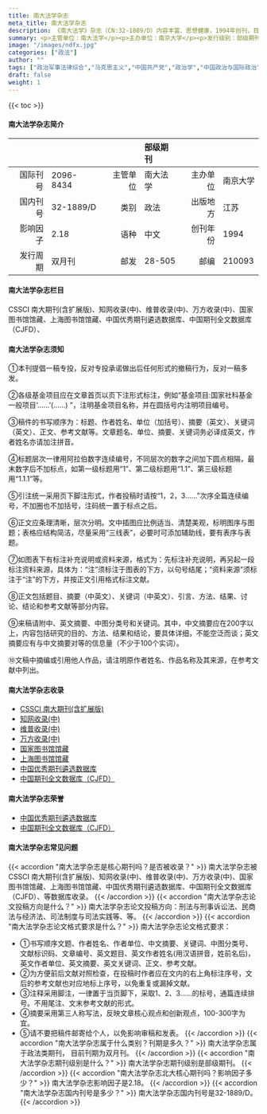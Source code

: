 ```yaml
---
title: 南大法学杂志
meta_title: 南大法学杂志
description: 《南大法学》杂志（CN:32-1889/D）内容丰富、思想健康，1994年创刊，目前以双月刊形式发行，刊物对外积极扩大宣传，致力于提高杂志质量与影响。杂志是一份具有深厚学术背景和广泛影响力的中文法学学术期刊，由南京大学主办并主管。该杂志是国内最早的法律评论书刊之一，目前以双月刊的形式发行。 《南大法学杂志》以法解释学和法制史为办刊特色，致力于传播和阐发法学领域的最新研究成果。它推出了一大批优秀的法学论文，这些论文在传播知识、传承文明以及服务社会经济发展方面发挥了重要作用。该杂志已成为提炼中国问题、展示中国成果以及打造中国学派的重要法学学术平台，并力争早日建设成为国内一流的法学期刊。 该杂志的栏目设置丰富多样，包括宪法与行政法、刑法与刑事诉讼法、民商法与经济法、司法制度与司法实践等，涵盖了法学的各个领域。它积极发表政法领域的高质量原创研究成果、综述及快报，为读者提供了丰富的学术资源和深入的法学分析。综上所述，《南大法学杂志》是一份具有深厚学术底蕴和广泛影响力的法学学术期刊，为推动中国法学研究的发展做出了重要贡献。
summary: <p>主管单位：南大法学</p><p>主办单位：南京大学</p><p>发行级别：部级期刊</p><p>发行周期：双月刊</p>
image: "/images/ndfx.jpg"
categories: ["政法"]
author: ""
tags: ["政治军事法律综合","马克思主义","中国共产党","政治学","中国政治与国际政治","思想政治教育","行政学及国家行政管理","政党及群众组织","军事","公安","法理、法史","宪法","行政法及地方法制","民商法","刑法","经济法","诉讼法与司法制度","国际法","G157",]
draft: false
weight: 1
---
```


{{< toc >}}

#### 南大法学杂志简介
|               |                               |               | 部级期刊        |               |                           |
| ------------: | :---------------------------- | ------------: | :---------------------------- | ------------: | :------------------------ |
| 国际刊号      | 2096-8434   | 主管单位      | 南大法学     | 主办单位      | 南京大学     |
| 国内刊号      | 32-1889/D        | 类别          | 政法       | 出版地方      | 江苏           |
| 影响因子      | 2.18        | 语种          | 中文             | 创刊年份      | 1994    |
| 发行周期      | 双月刊    | 邮发          | 28-505              | 邮编          | 210093      |

#### 南大法学杂志栏目
<span>CSSCI 南大期刊(含扩展版)</span>、<span>知网收录(中)</span>、<span>维普收录(中)</span>、<span>万方收录(中)</span>、<span>国家图书馆馆藏</span>、<span>上海图书馆馆藏</span>、<span>中国优秀期刊遴选数据库</span>、<span>中国期刊全文数据库（CJFD）</span>、

#### 南大法学杂志须知
<p><p>
	①本刊提倡一稿专投，反对专投承诺做出后任何形式的撤稿行为，反对一稿多发。
</p><p>
	②各级基金项目应在文章首页以页下注形式标注，例如“基金项目:国家社科基金一般项目‘……’(……) ”，注明基金项目名称，并在圆括号内注明项目编号。
</p><p>
	③稿件的书写顺序为：标题、作者姓名、单位（加括号）、摘要（英文）、关键词（英文）、正文、参考文献等。文章题名、单位、摘要、关键词务必译成英文，作者姓名亦请加注拼音。
</p><p>
	④标题层次一律用阿拉伯数字连续编号，不同层次的数字之间加下圆点相隔，最末数字后不加标点，如第一级标题用“1”、第二级标题用“1.1”、第三级标题用“1.1.1”等。
</p><p>
	⑤引注统一采用页下脚注形式，作者投稿时请按“1，2，3……”次序全篇连续编号，不加圈也不加括号，注码统一置于标点之后。
</p><p>
	⑥正文应条理清晰，层次分明。文中插图应比例适当、清楚美观，标明图序与图题；表格应结构简洁，尽量采用“三线表”，必要时可添加辅助线，要有表序与表题。
</p><p>
	⑦如图表下有标注补充说明或资料来源，格式为：先标注补充说明，再另起一段标注资料来源，具体为：“注”须标注于图表的下方，以句号结尾；“资料来源”须标注于“注”的下方，并按正文引用格式标注文献。
</p><p>
	⑧正文包括题目、摘要（中英文）、关键词（中英文）、引言、方法、结果、讨论、结论和参考文献等部分内容。
</p><p>
	⑨来稿请附中、英文摘要、中图分类号和关键词。其中，中文摘要应在200字以上，内容包括研究的目的、方法、结果和结论，要具体详细，不能空泛而谈；英文摘要应有与中文摘要对等的信息量（不少于100个实词）。
</p><p>
	⑩文稿中摘编或引用他人作品，请注明原作者姓名、作品名称及其来源，在参考文献中列出。
</p></p>


#### 南大法学杂志收录
<ul>
    <li class="inline-block">
        <a class="bg-theme-light hover:bg-primary dark:bg-darkmode-theme-light dark:hover:bg-darkmode-primary dark:hover:text-dark m-1 block rounded px-3 py-1 hover:text-white" href="#南大法学杂志收录">
        CSSCI 南大期刊(含扩展版)
        </a>
    </li>
    <li class="inline-block">
        <a class="bg-theme-light hover:bg-primary dark:bg-darkmode-theme-light dark:hover:bg-darkmode-primary dark:hover:text-dark m-1 block rounded px-3 py-1 hover:text-white" href="#南大法学杂志收录">
        知网收录(中)
        </a>
    </li>
    <li class="inline-block">
        <a class="bg-theme-light hover:bg-primary dark:bg-darkmode-theme-light dark:hover:bg-darkmode-primary dark:hover:text-dark m-1 block rounded px-3 py-1 hover:text-white" href="#南大法学杂志收录">
        维普收录(中)
        </a>
    </li>
    <li class="inline-block">
        <a class="bg-theme-light hover:bg-primary dark:bg-darkmode-theme-light dark:hover:bg-darkmode-primary dark:hover:text-dark m-1 block rounded px-3 py-1 hover:text-white" href="#南大法学杂志收录">
        万方收录(中)
        </a>
    </li>
    <li class="inline-block">
        <a class="bg-theme-light hover:bg-primary dark:bg-darkmode-theme-light dark:hover:bg-darkmode-primary dark:hover:text-dark m-1 block rounded px-3 py-1 hover:text-white" href="#南大法学杂志收录">
        国家图书馆馆藏
        </a>
    </li>
    <li class="inline-block">
        <a class="bg-theme-light hover:bg-primary dark:bg-darkmode-theme-light dark:hover:bg-darkmode-primary dark:hover:text-dark m-1 block rounded px-3 py-1 hover:text-white" href="#南大法学杂志收录">
        上海图书馆馆藏
        </a>
    </li>
    <li class="inline-block">
        <a class="bg-theme-light hover:bg-primary dark:bg-darkmode-theme-light dark:hover:bg-darkmode-primary dark:hover:text-dark m-1 block rounded px-3 py-1 hover:text-white" href="#南大法学杂志收录">
        中国优秀期刊遴选数据库
        </a>
    </li>
    <li class="inline-block">
        <a class="bg-theme-light hover:bg-primary dark:bg-darkmode-theme-light dark:hover:bg-darkmode-primary dark:hover:text-dark m-1 block rounded px-3 py-1 hover:text-white" href="#南大法学杂志收录">
        中国期刊全文数据库（CJFD）
        </a>
    </li>
</ul>



#### 南大法学杂志荣誉
<ul>
    <li class="inline-block">
        <a class="bg-theme-light hover:bg-primary dark:bg-darkmode-theme-light dark:hover:bg-darkmode-primary dark:hover:text-dark m-1 block rounded px-3 py-1 hover:text-white" href="#南大法学杂志荣誉">
        中国优秀期刊遴选数据库
        </a>
    </li>
    <li class="inline-block">
        <a class="bg-theme-light hover:bg-primary dark:bg-darkmode-theme-light dark:hover:bg-darkmode-primary dark:hover:text-dark m-1 block rounded px-3 py-1 hover:text-white" href="#南大法学杂志荣誉">
        中国期刊全文数据库（CJFD）
        </a>
    </li>
</ul>












#### 南大法学杂志常见问题
{{< accordion "南大法学杂志是核心期刊吗？是否被收录？" >}}
南大法学杂志被CSSCI 南大期刊(含扩展版)、知网收录(中)、维普收录(中)、万方收录(中)、国家图书馆馆藏、上海图书馆馆藏、中国优秀期刊遴选数据库、中国期刊全文数据库（CJFD）、等数据库收录。
{{< /accordion >}}
{{< accordion "南大法学杂志论文投稿方向是什么？" >}}
南大法学杂志论文投稿方向：刑法与刑事诉讼法、民商法与经济法、司法制度与司法实践等、等。
{{< /accordion >}}
{{< accordion "南大法学杂志论文格式要求是什么？" >}}
南大法学杂志论文格式要求：
- ①书写顺序文题、作者姓名、作者单位、中文摘要、关键词、中图分类号、文献标识码、文章编号、英文题目、英文作者姓名(用汉语拼音，姓前名后)，英文作者单位、英文摘要、英文关键词、正文、参考文献。
- ②为方便前后文献对照检查，在投稿时作者应在文内的右上角标注序号，文后的参考文献也对应地标上序号，以免重复或漏掉文献。
- ③注释采用脚注，一律置于当页脚下，采取1、2、3……的标号，通篇连续排号。不用尾注、文末参考文献的形式。
- ④摘要采用第三人称写法，反映文章核心观点和创新观点，100-300字为宜。
- ⑤请不要把稿件邮寄给个人，以免影响审稿和发表。
{{< /accordion >}}
{{< accordion "南大法学杂志属于什么类别？刊期是多久？" >}}
南大法学杂志属于政法类期刊， 目前刊期为双月刊。
{{< /accordion >}}
{{< accordion "南大法学杂志期刊级别是什么？" >}}
南大法学杂志期刊级别是部级期刊。
{{< /accordion >}}
{{< accordion "南大法学杂志北大核心期刊吗？影响因子多少？" >}}
南大法学杂志影响因子是2.18。
{{< /accordion >}}
{{< accordion "南大法学杂志国内刊号是多少？" >}}
南大法学杂志国内刊号是32-1889/D。
{{< /accordion >}}
